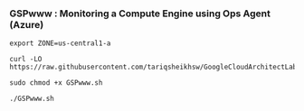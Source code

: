 ### GSPwww : Monitoring a Compute Engine using Ops Agent (Azure) 

```
export ZONE=us-central1-a 
```

```
curl -LO https://raw.githubusercontent.com/tariqsheikhsw/GoogleCloudArchitectLabs/main/Solutions/GSPwww.sh

sudo chmod +x GSPwww.sh

./GSPwww.sh
```
